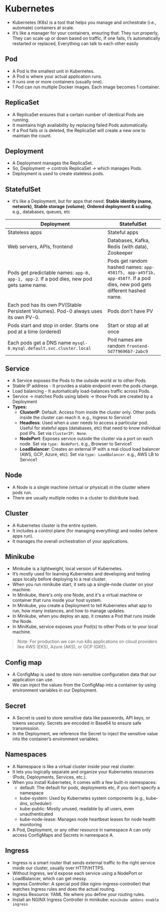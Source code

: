 # Kubernetes
- Kubernetes (K8s) is a tool that helps you manage and orchestrate (i.e., automate) containers at scale.
- It’s like a manager for your containers, ensuring that: They run properly, They can scale up or down based on traffic, If one fails,
t’s automatically restarted or replaced, Everything can talk to each other easily

## Pod
- A Pod is the smallest unit in Kubernetes. 
- A Pod is where your actual application runs.
- It runs one or more containers (usually one). 
- 1 Pod can run multiple Docker images. Each image becomes 1 container. 

## ReplicaSet
- A ReplicaSet ensures that a certain number of identical Pods are running.
- It maintains high availability by replacing failed Pods automatically.
- If a Pod fails or is deleted, the ReplicaSet will create a new one to maintain the count.

## Deployment
- A Deployment manages the ReplicaSet.
- So, Deployment → controls ReplicaSet → which manages Pods.
- Deployment is used to create stateless pods.

## StatefulSet
- It’s like a Deployment, but for apps that need: **Stable identity (name, network)**, **Stable storage (volume)**, **Ordered deployment & scaling**. e.g., databases, queues, etc

| Deployment | StatefulSet |
|------------|-------------|
|Stateless apps|Stateful apps|
|Web servers, APIs, frontend|Databases, Kafka, Redis (with data), Zookeeper|
|Pods get predictable names: `app-0, app-1, app-2`. If a pod dies, new pod gets same name. | Pods get random hashed names: `app-4581f5, app-a45f1b, app-458ff`. If a pod dies, new pod gets different hashed name. |
|Each pod has its own PV(Stable Persistent Volumes). Pod-0 always uses its own PV-0. | Pods don't have PV |
|Pods start and stop in order. Starts one pod at a time (ordered) | Start or stop all at once |
|Each pods get a DNS name `mysql-0.mysql.default.svc.cluster.local`| Pod names are random `frontend-5d7f9696b7-2abc9`| 

## Service
- A Service exposes the Pods to the outside world or to other Pods.
- Stable IP address - It provides a stable endpoint even the pods change.
- Load balancing - It automatically load-balances traffic across Pods.
- Service → matches Pods using labels → those Pods are created by a Deployment
- **Types:**
	- **ClusterIP**: Default. Access from inside the cluster only. Other pods inside the cluster can reach it. e.g., Ingress to Service1
   	- **Headless**: Used when a user needs to access a particular pod. Useful for stateful apps (databases, etc) that need to know individual pod IPs. Set via `ClusterIP: None`.
   	- **NodePort**: Exposes service outside the cluster via a port on each node. Set via `type: NodePort`. e.g., Browser to Service1
   	- **LoadBalancer**: Creates an external IP with a real cloud load balancer (AWS, GCP, Azure, etc). Set via `type: LoadBalancer`. e.g., AWS LB to Service1

## Node
- A Node is a single machine (virtual or physical) in the cluster where pods run.
- There are usually multiple nodes in a cluster to distribute load.

## Cluster
- A Kubernetes cluster is the entire system.
- It includes a control plane (for managing everything) and nodes (where apps run).
- It manages the overall orchestration of your applications.

## Minikube
- Minikube is a lightweight, local version of Kubernetes. 
- It’s mostly used for learning Kubernetes and developing and testing apps locally before deploying to a real cluster.
- When you run minikube start, it sets up a single-node cluster on your machine.
- In Minikube, there's only one Node, and it's a virtual machine or container that runs inside your host system.
- In Minikube, you create a Deployment to tell Kubernetes what app to run, how many instances, and how to manage updates.
- In Minikube, when you deploy an app, it creates a Pod that runs inside the Node.
- In MiniKube, service exposes your Pod(s) to other Pods or to your local machine.

> Note: For production we can run k8s applications on cloud providers like AWS (EKS), Azure (AKS), or GCP (GKE).

## Config map
- A ConfigMap is used to store non-sensitive configuration data that our application can use.
- We can inject the values from the ConfigMap into a container by using environment variables in our Deployment.

## Secret
- A Secret is used to store sensitive data like passwords, API keys, or tokens securely. Secrets are encoded in Base64 to ensure safe transmission.
- In the Deployment, we reference the Secret to inject the sensitive value into the container’s environment variables.

## Namespaces
- A Namespace is like a virtual cluster inside your real cluster.
- It lets you logically separate and organize your Kubernetes resources (Pods, Deployments, Services, etc.).
- When you install Kubernetes, it comes with a few built-in namespaces:
	- default: The default for pods, deployments etc, if you don’t specify a namespace
	- kube-system: Used by Kubernetes system components (e.g., kube-dns, scheduler)
	- kube-public: Mostly unused, readable by all users, even unauthenticated
	- kube-node-lease: Manages node heartbeat leases for node health monitoring
- A Pod, Deployment, or any other resource in namespace A can only access ConfigMaps and Secrets in namespace A.

## Ingress

- Ingress is a smart router that sends external traffic to the right service inside our cluster, usually over HTTP/HTTPS.
- Without Ingress, we'd expose each service using a NodePort or LoadBalancer, which can get messy.
- Ingress Controller: A special pod (like nginx-ingress-controller) that watches Ingress rules and does the actual routing.
- Ingress Resource: YAML file where you define your routing rules.
- Install an NGINX Ingress Controller in minikube: `minikube addons enable ingress`
